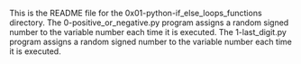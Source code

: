 This is the README file for the 0x01-python-if_else_loops_functions directory.
The 0-positive_or_negative.py program assigns a random signed number to the variable number each time it is executed.
The 1-last_digit.py program assigns a  random signed number to the variable number each time it is executed.
